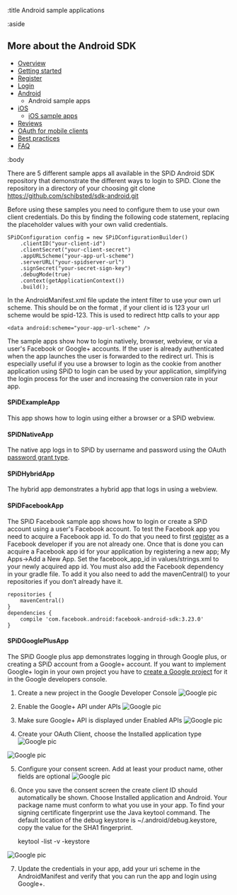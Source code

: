 :title Android sample applications

:aside

## More about the Android SDK

- [Overview](/mobile/overview/)
- [Getting started](/mobile/mobile-development/)
- [Register](/mobile/register/)
- [Login](/mobile/login/)
- [Android](/sdks/android/)
    - Android sample apps
- [iOS](/sdks/ios/)
    - [iOS sample apps](/sdks/ios/sample-apps/)
- [Reviews](/mobile/reviews/)
- [OAuth for mobile clients](/mobile/oauth-authentication-on-mobile-devices/)
- [Best practices](/mobile/best-practices/)
- [FAQ](/mobile/faq/)

:body

There are 5 different sample apps all available in the SPiD Android SDK repository that demonstrate the different ways to login to SPiD. Clone the repository in a directory of your choosing git clone https://github.com/schibsted/sdk-android.git <directory>

Before using these samples you need to configure them to use your own client credentials. Do this by finding the following code statement, replacing the placeholder values with your own valid credentials.

	SPiDConfiguration config = new SPiDConfigurationBuilder()
    	.clientID("your-client-id")
    	.clientSecret("your-client-secret")
    	.appURLScheme("your-app-url-scheme")
    	.serverURL("your-spidserver-url")
    	.signSecret("your-secret-sign-key")
    	.debugMode(true)
    	.context(getApplicationContext())
    	.build();
    	
In the AndroidManifest.xml file update the intent filter to use your own url scheme. This should be on the format <spid-clientId>, if your client id is 123 your url scheme would be spid-123. This is used to redirect http calls to your app

	<data android:scheme="your-app-url-scheme" />

The sample apps show how to login natively, browser, webview, or via a user's Facebook or Google+ accounts. If the user is already authenticated when the app launches the user is forwarded to the redirect url. This is especially useful if you use a browser to login as the cookie from another application using SPiD to login can be used by your application, simplifying the login process for the user and increasing the conversion rate in your app.

#### SPiDExampleApp
This app shows how to login using either a browser or a SPiD webview.

#### SPiDNativeApp
The native app logs in to SPiD by username and password using the OAuth [password grant type](https://tools.ietf.org/html/draft-ietf-oauth-v2-11#section-5.1.2).

#### SPiDHybridApp
The hybrid app demonstrates a hybrid app that logs in using a webview.

#### SPiDFacebookApp
The SPiD Facebook sample app shows how to login or create a SPiD account using a user's Facebook account. To test the Facebook app you need to acquire a Facebook app id. To do that you need to first [register](https://developers.facebook.com/apps) as a Facebook developer if you are not already one. Once that is done you can acquire a Facebook app id for your application by registering a new app; My Apps->Add a New App. Set the facebook_app_id in values/strings.xml to your newly acquired app id.
You must also add the Facebook dependency in your gradle file. To add it you also need to add the mavenCentral() to your repositories if you don’t already have it.

	repositories {
		mavenCentral()
	}
	dependencies {
		compile 'com.facebook.android:facebook-android-sdk:3.23.0'
	}

#### SPiDGooglePlusApp
The SPiD Google plus app demonstrates logging in through Google plus, or creating a SPiD account from a Google+ account. If you want to implement Google+ login in your own project you have to [create a Google project](https://console.developers.google.com/project) for it in the Google developers console.

1) Create a new project in the Google Developer Console
![Google pic](/images/mobile/android-google-app-1.png)


2) Enable the Google+ API under APIs
![Google pic](/images/mobile/android-google-app-2.png)

3) Make sure Google+ API is displayed under Enabled APIs
![Google pic](/images/mobile/android-google-app-3.png)

4) Create your OAuth Client, choose the Installed application type
![Google pic](/images/mobile/android-google-app-4.png)

![Google pic](/images/mobile/android-google-app-5.png)

5) Configure your consent screen. Add at least your product name, other fields are optional
![Google pic](/images/mobile/android-google-app-6.png)

6) Once you save the consent screen the create client ID should automatically be shown. Choose Installed application and Android. Your package name must conform to what you use in your app. To find your signing certificate fingerprint use the Java keytool command. The default location of the debug keystore is ~/.android/debug.keystore, copy the value for the SHA1 fingerprint.

	keytool -list -v -keystore <keystore>

![Google pic](/images/mobile/android-google-app-7.png)

7) Update the credentials in your app, add your uri scheme in the AndroidManifest and verify that you can run the app and login using Google+.


